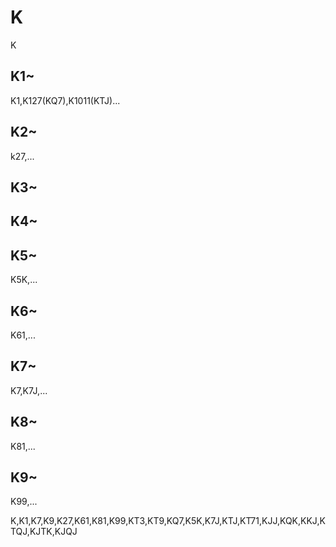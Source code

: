 # K
K
## K1~
K1,K127(KQ7),K1011(KTJ)...
## K2~
k27,...
## K3~

## K4~

## K5~
K5K,...
## K6~
K61,...
## K7~
K7,K7J,...
## K8~
K81,...
## K9~
K99,...

K,K1,K7,K9,K27,K61,K81,K99,KT3,KT9,KQ7,K5K,K7J,KTJ,KT71,KJJ,KQK,KKJ,KTQJ,KJTK,KJQJ